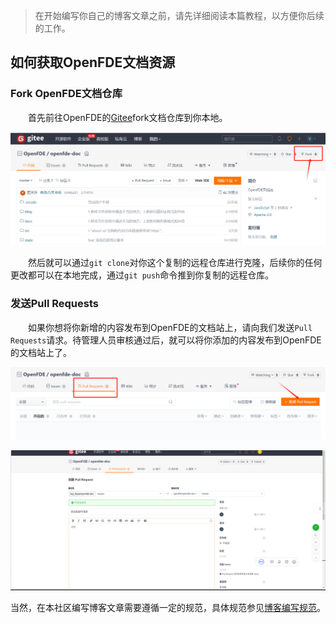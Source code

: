 
> 在开始编写你自己的博客文章之前，请先详细阅读本篇教程，以方便你后续的工作。

<!-- 本博客站点可以通过[OpenFDE官网](https://openfde.com/)跳转到本博客站点。

## OpenFDE博客站点介绍

&emsp;&emsp;欢迎来到OpenFDE博客站点！在本站点你可以尽情发挥你的技术创作文笔、记录你的创新idea或是记录你攻克某一技术难题的思路和方案。欢迎所有OpenFDE社区用户在本站点贡献自己的技术内容！

&emsp;&emsp;当前你看到是本站点的快速指引文档，下面我们将详细指导你如何参与到OpenFDE社区的博客站点来贡献你自己的内容。-->

## 如何获取OpenFDE文档资源

### Fork OpenFDE文档仓库

&emsp;&emsp;首先前往OpenFDE的[Gitee](https://gitee.com/openfde/openfde-doc)fork文档仓库到你本地。

![fork-openfde](./images/fork-openfde.png)

&emsp;&emsp;然后就可以通过```git clone```对你这个复制的远程仓库进行克隆，后续你的任何更改都可以在本地完成，通过```git push```命令推到你复制的远程仓库。

### 发送Pull Requests

&emsp;&emsp;如果你想将你新增的内容发布到OpenFDE的文档站上，请向我们发送```Pull Requests```请求。待管理人员审核通过后，就可以将你添加的内容发布到OpenFDE的文档站上了。

![pull-request](./images/pull-request.png)

![send-request](./images/send-blog.png)

当然，在本社区编写博客文章需要遵循一定的规范，具体规范参见[博客编写规范](https://internal.docs.openfde.com/blog/specification)。

